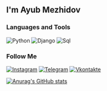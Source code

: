 
## I'm Ayub Mezhidov

### Languages and Tools
![Python](https://img.shields.io/badge/-Python-090909?style=for-the-badge&logo=python&logoColor=47C5FB)
![Django](https://img.shields.io/badge/-Django-090909?style=for-the-badge&logo=Django&logoColor=C0A80D)
![Sql](https://img.shields.io/badge/-Sql-090909?style=for-the-badge&logo=mysql&logoColor=00648B)

### Follow Me
[![Instagram](https://img.shields.io/badge/-Instagram-090909?style=for-the-badge&logo=instagram&logoColor=B4068E)](https://www.instagram.com/mezhidov_188/)
[![Telegram](https://img.shields.io/badge/-Telegram-090909?style=for-the-badge&logo=telegram&logoColor=27A0D9)](https://t.me/ayub_mezhidov)
[![Vkontakte](https://img.shields.io/badge/-Vkontakte-090909?style=for-the-badge&logo=Vk&logoColor=4F7DB3)](https://vk.com/ayub_mezhidov_95)

[![Anurag's GitHub stats](https://github-readme-stats.vercel.app/api?username=ayub95mezhidov&show_icons=true)](https://github.com/ayub95mezhidov/github-readme-stats)
